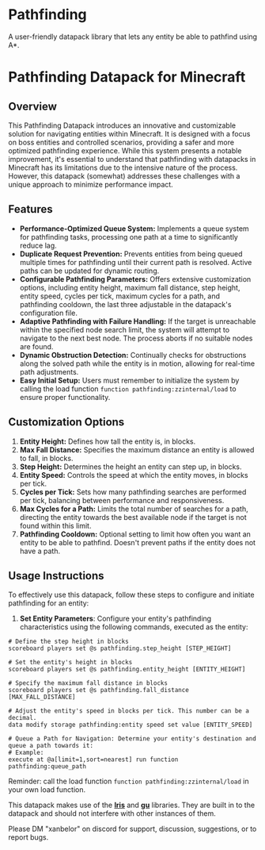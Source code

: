 # Pathfinding
A user-friendly datapack library that lets any entity be able to pathfind using A*.

# Pathfinding Datapack for Minecraft

## Overview
This Pathfinding Datapack introduces an innovative and customizable solution for navigating entities within Minecraft. It is designed with a focus on boss entities and controlled scenarios, providing a safer and more optimized pathfinding experience. While this system presents a notable improvement, it's essential to understand that pathfinding with datapacks in Minecraft has its limitations due to the intensive nature of the process. However, this datapack (somewhat) addresses these challenges with a unique approach to minimize performance impact.

## Features
- **Performance-Optimized Queue System:** Implements a queue system for pathfinding tasks, processing one path at a time to significantly reduce lag.
- **Duplicate Request Prevention:** Prevents entities from being queued multiple times for pathfinding until their current path is resolved. Active paths can be updated for dynamic routing.
- **Configurable Pathfinding Parameters:** Offers extensive customization options, including entity height, maximum fall distance, step height, entity speed, cycles per tick, maximum cycles for a path, and pathfinding cooldown, the last three adjustable in the datapack's configuration file.
- **Adaptive Pathfinding with Failure Handling:** If the target is unreachable within the specified node search limit, the system will attempt to navigate to the next best node. The process aborts if no suitable nodes are found.
- **Dynamic Obstruction Detection:** Continually checks for obstructions along the solved path while the entity is in motion, allowing for real-time path adjustments.
- **Easy Initial Setup:** Users must remember to initialize the system by calling the load function `function pathfinding:zzinternal/load` to ensure proper functionality.

## Customization Options
1. **Entity Height:** Defines how tall the entity is, in blocks.
2. **Max Fall Distance:** Specifies the maximum distance an entity is allowed to fall, in blocks.
3. **Step Height:** Determines the height an entity can step up, in blocks.
4. **Entity Speed:** Controls the speed at which the entity moves, in blocks per tick.
5. **Cycles per Tick:** Sets how many pathfinding searches are performed per tick, balancing between performance and responsiveness.
6. **Max Cycles for a Path:** Limits the total number of searches for a path, directing the entity towards the best available node if the target is not found within this limit.
7. **Pathfinding Cooldown:** Optional setting to limit how often you want an entity to be able to pathfind. Doesn't prevent paths if the entity does not have a path.

## Usage Instructions
To effectively use this datapack, follow these steps to configure and initiate pathfinding for an entity:

1. **Set Entity Parameters**: Configure your entity's pathfinding characteristics using the following commands, executed as the entity:

```
# Define the step height in blocks
scoreboard players set @s pathfinding.step_height [STEP_HEIGHT]

# Set the entity's height in blocks
scoreboard players set @s pathfinding.entity_height [ENTITY_HEIGHT]

# Specify the maximum fall distance in blocks
scoreboard players set @s pathfinding.fall_distance [MAX_FALL_DISTANCE]

# Adjust the entity's speed in blocks per tick. This number can be a decimal.
data modify storage pathfinding:entity speed set value [ENTITY_SPEED]

# Queue a Path for Navigation: Determine your entity's destination and queue a path towards it:
# Example:
execute at @a[limit=1,sort=nearest] run function pathfinding:queue_path
```

Reminder: call the load function `function pathfinding:zzinternal/load` in your own load function.

This datapack makes use of the **[Iris](https://github.com/Aeldrion/Iris)** and **[gu](https://github.com/gibbsly/gu)** libraries. They are built in to the datapack and should not interfere with other instances of them.

Please DM "xanbelor" on discord for support, discussion, suggestions, or to report bugs.
